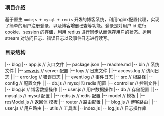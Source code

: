 ### 项目介绍

基于原生 `nodejs + mysql + redis` 开发的博客系统，利用nginx配置代理，实现了简单的用户注册登录，以及博客增删改查等功能。登录是对用户 id 进行 cookie、session 的存储，利用 redius 进行同步从而保存用户的状态。运用 stream 对访问日志、错误日志以及事件日志进行读写。

### 目录结构

|-- blog
    |-- app.js              // 入口文件
    |-- package.json
    |-- readme.md
    |-- bin                 // 系统文件
    |   |-- www.js          // server 配置
    |-- logs                // 日志文件
    |   |-- access.log      // 访问日志
    |   |-- error.log       // 错误日志
    |   |-- event.log       // 事件日志
    |-- src                 // 根路径
        |-- config          // 配置文件
        |   |-- db.js       // mysql 和 redis 配置
        |-- controller      // 控制文件
        |   |-- blog.js     // 博客数据操作
        |   |-- user.js     // 用户数据操作
        |-- db              // 存储配置
        |   |-- mysql.js    // mysql 配置
        |   |-- redis.js    // redis 配置
        |-- model           // 模板
        |   |-- resModel.js // 返回体 模板
        |-- router          // 路由配置
        |   |-- blog.js     // 博客路由
        |   |-- user.js     // 用户路由
        |-- utils           // 工具库
            |-- index.js
            |-- log.js      // 日志操作库
